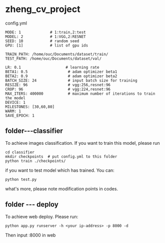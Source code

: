 # zheng_cv_project
config.yml
```
MODE: 1             # 1:train,2:test
MODEL: 2            # 1:VGG,2:RESNET
SEED: 10            # random seed
GPU: [1]            # list of gpu ids

TRAIN_PATH: /home/ouc/Documents/dataset/train/
TEST_PATH: /home/ouc/Documents/dataset/val/

LR: 0.1                    # learning rate
BETA1: 0.5                  # adam optimizer beta1
BETA2: 0.9                  # adam optimizer beta2
BATCH_SIZE: 24              # input batch size for training
RESIZE: 96                  # vgg:256,resnet:96
CROP: 96                    # vgg:224,resnet:96
MAX_ITERS: 400000           # maximum number of iterations to train the model
DEVICE: 1
MILESTONES: [30,60,80]
WARM: 1
SAVE_EPOCH: 1
```
## folder---classifier
To achieve images classification. If you want to train this model, please run
```
cd classifier
mkdir checkpoints  # put config.yml to this folder
python train ./checkpoints/
```
if you want to test model which has trained. You can:
```
python test.py 
```
what's more, please note modification points in codes.
## folder --- deploy
To achieve web deploy. Please run:
```
python app.py runserver -h <your ip-address> -p 8000 -d 
```
Then input <your ip-address> :8000 in web
